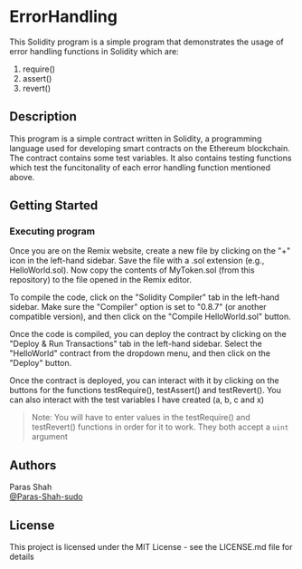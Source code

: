 # ErrorHandling
This Solidity program is a simple program that demonstrates the usage of error handling functions in Solidity which are:
1. require()
2. assert()
3. revert()

## Description
This program is a simple contract written in Solidity, a programming language used for developing smart contracts on the Ethereum blockchain. The contract contains some test variables. It also contains testing functions which test the funcitonality of each error handling function mentioned above.

## Getting Started
### Executing program
Once you are on the Remix website, create a new file by clicking on the "+" icon in the left-hand sidebar. Save the file with a .sol extension (e.g., HelloWorld.sol). Now copy the contents of MyToken.sol (from this repository) to the file opened in the Remix editor.

To compile the code, click on the "Solidity Compiler" tab in the left-hand sidebar. Make sure the "Compiler" option is set to "0.8.7" (or another compatible version), and then click on the "Compile HelloWorld.sol" button.

Once the code is compiled, you can deploy the contract by clicking on the "Deploy & Run Transactions" tab in the left-hand sidebar. Select the "HelloWorld" contract from the dropdown menu, and then click on the "Deploy" button.

Once the contract is deployed, you can interact with it by clicking on the buttons for the functions testRequire(), testAssert() and testRevert(). You can also interact with the test variables I have created (a, b, c and x)

> Note: You will have to enter values in the testRequire() and testRevert() functions in order for it to work. They both accept a ```uint``` argument

## Authors
Paras Shah\
[@Paras-Shah-sudo](https://github.com/Paras-Shah-sudo)

## License
This project is licensed under the MIT License - see the LICENSE.md file for details
